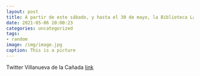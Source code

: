 ```yaml
---
layout: post
title: A partir de este sábado, y hasta el 30 de mayo, la Biblioteca Lázaro Carreter amplía su horario los fines de semana por los exám...
date: 2021-05-06 20:00:23
categories: uncategorized
tags:
- random
image: /img/image.jpg
caption: This is a picture
---
```

Twitter Villanueva de la Cañada [link](https://twitter.com/AytoVDLCanada/status/1390268906913341440)
